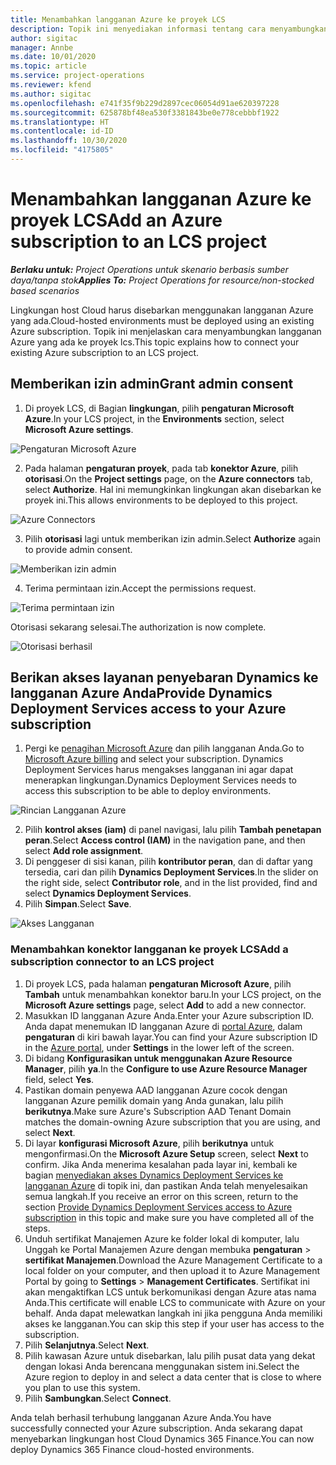 ```yaml
---
title: Menambahkan langganan Azure ke proyek LCS
description: Topik ini menyediakan informasi tentang cara menyambungkan langganan Azure ke proyek lcs.
author: sigitac
manager: Annbe
ms.date: 10/01/2020
ms.topic: article
ms.service: project-operations
ms.reviewer: kfend
ms.author: sigitac
ms.openlocfilehash: e741f35f9b229d2897cec06054d91ae620397228
ms.sourcegitcommit: 625878bf48ea530f3381843be0e778cebbbf1922
ms.translationtype: HT
ms.contentlocale: id-ID
ms.lasthandoff: 10/30/2020
ms.locfileid: "4175805"
---
```

# <a name="add-an-azure-subscription-to-an-lcs-project"></a><span data-ttu-id="1f4ea-103">Menambahkan langganan Azure ke proyek LCS</span><span class="sxs-lookup"><span data-stu-id="1f4ea-103">Add an Azure subscription to an LCS project</span></span>

<span data-ttu-id="1f4ea-104">_**Berlaku untuk:** Project Operations untuk skenario berbasis sumber daya/tanpa stok_</span><span class="sxs-lookup"><span data-stu-id="1f4ea-104">_**Applies To:** Project Operations for resource/non-stocked based scenarios_</span></span>

<span data-ttu-id="1f4ea-105">Lingkungan host Cloud harus disebarkan menggunakan langganan Azure yang ada.</span><span class="sxs-lookup"><span data-stu-id="1f4ea-105">Cloud-hosted environments must be deployed using an existing Azure subscription.</span></span> <span data-ttu-id="1f4ea-106">Topik ini menjelaskan cara menyambungkan langganan Azure yang ada ke proyek lcs.</span><span class="sxs-lookup"><span data-stu-id="1f4ea-106">This topic explains how to connect your existing Azure subscription to an LCS project.</span></span> 

## <a name="grant-admin-consent"></a><span data-ttu-id="1f4ea-107">Memberikan izin admin</span><span class="sxs-lookup"><span data-stu-id="1f4ea-107">Grant admin consent</span></span>

1. <span data-ttu-id="1f4ea-108">Di proyek LCS, di Bagian **lingkungan**, pilih **pengaturan Microsoft Azure**.</span><span class="sxs-lookup"><span data-stu-id="1f4ea-108">In your LCS project, in the **Environments** section, select **Microsoft Azure settings**.</span></span>

![Pengaturan Microsoft Azure](./media/1MicrosoftAzureSettings.png)

2. <span data-ttu-id="1f4ea-110">Pada halaman **pengaturan proyek**, pada tab **konektor Azure**, pilih **otorisasi**.</span><span class="sxs-lookup"><span data-stu-id="1f4ea-110">On the **Project settings** page, on the **Azure connectors** tab, select **Authorize**.</span></span> <span data-ttu-id="1f4ea-111">Hal ini memungkinkan lingkungan akan disebarkan ke proyek ini.</span><span class="sxs-lookup"><span data-stu-id="1f4ea-111">This allows environments to be deployed to this project.</span></span>

![Azure Connectors](./media/2AzureConnectors.png)

3. <span data-ttu-id="1f4ea-113">Pilih **otorisasi** lagi untuk memberikan izin admin.</span><span class="sxs-lookup"><span data-stu-id="1f4ea-113">Select **Authorize** again to provide admin consent.</span></span>

![Memberikan izin admin](./media/3GrantAdminConsent.png)

4. <span data-ttu-id="1f4ea-115">Terima permintaan izin.</span><span class="sxs-lookup"><span data-stu-id="1f4ea-115">Accept the permissions request.</span></span>

![Terima permintaan izin](./media/4AcceptPermissionRequest.png)

<span data-ttu-id="1f4ea-117">Otorisasi sekarang selesai.</span><span class="sxs-lookup"><span data-stu-id="1f4ea-117">The authorization is now complete.</span></span> 

![Otorisasi berhasil](./media/5AuthorizationComplete.png)

## <a name="provide-dynamics-deployment-services-access-to-your-azure-subscription"></a><a name="provide"></a><span data-ttu-id="1f4ea-119">Berikan akses layanan penyebaran Dynamics ke langganan Azure Anda</span><span class="sxs-lookup"><span data-stu-id="1f4ea-119">Provide Dynamics Deployment Services access to your Azure subscription</span></span>

1. <span data-ttu-id="1f4ea-120">Pergi ke [penagihan Microsoft Azure](https://portal.azure.com/#blade/Microsoft\_Azure\_Billing/SubscriptionsBlade) dan pilih langganan Anda.</span><span class="sxs-lookup"><span data-stu-id="1f4ea-120">Go to [Microsoft Azure billing](https://portal.azure.com/#blade/Microsoft\_Azure\_Billing/SubscriptionsBlade) and select your subscription.</span></span> <span data-ttu-id="1f4ea-121">Dynamics Deployment Services harus mengakses langganan ini agar dapat menerapkan lingkungan.</span><span class="sxs-lookup"><span data-stu-id="1f4ea-121">Dynamics Deployment Services needs to access this subscription to be able to deploy environments.</span></span>

![Rincian Langganan Azure](./media/6AzureSubscription.png)

2. <span data-ttu-id="1f4ea-123">Pilih **kontrol akses (iam)** di panel navigasi, lalu pilih **Tambah penetapan peran**.</span><span class="sxs-lookup"><span data-stu-id="1f4ea-123">Select **Access control (IAM)** in the navigation pane, and then select **Add role assignment**.</span></span>
3. <span data-ttu-id="1f4ea-124">Di penggeser di sisi kanan, pilih **kontributor peran**, dan di daftar yang tersedia, cari dan pilih **Dynamics Deployment Services**.</span><span class="sxs-lookup"><span data-stu-id="1f4ea-124">In the slider on the right side, select **Contributor role**, and in the list provided, find and select **Dynamics Deployment Services**.</span></span> 
4. <span data-ttu-id="1f4ea-125">Pilih **Simpan**.</span><span class="sxs-lookup"><span data-stu-id="1f4ea-125">Select **Save**.</span></span>

![Akses Langganan](./media/7SubscriptionAccess.png)

### <a name="add-a-subscription-connector-to-an-lcs-project"></a><span data-ttu-id="1f4ea-127">Menambahkan konektor langganan ke proyek LCS</span><span class="sxs-lookup"><span data-stu-id="1f4ea-127">Add a subscription connector to an LCS project</span></span>

1. <span data-ttu-id="1f4ea-128">Di proyek LCS, pada halaman **pengaturan Microsoft Azure**, pilih **Tambah** untuk menambahkan konektor baru.</span><span class="sxs-lookup"><span data-stu-id="1f4ea-128">In your LCS project, on the **Microsoft Azure settings** page, select **Add** to add a new connector.</span></span>
2. <span data-ttu-id="1f4ea-129">Masukkan ID langganan Azure Anda.</span><span class="sxs-lookup"><span data-stu-id="1f4ea-129">Enter your Azure subscription ID.</span></span> <span data-ttu-id="1f4ea-130">Anda dapat menemukan ID langganan Azure di [portal Azure](https://ms.portal.azure.com/), dalam  **pengaturan**  di kiri bawah layar.</span><span class="sxs-lookup"><span data-stu-id="1f4ea-130">You can find your Azure subscription ID in the [Azure portal](https://ms.portal.azure.com/), under  **Settings**  in the lower left of the screen.</span></span>
3. <span data-ttu-id="1f4ea-131">Di bidang **Konfigurasikan untuk menggunakan Azure Resource Manager**, pilih **ya**.</span><span class="sxs-lookup"><span data-stu-id="1f4ea-131">In the **Configure to use Azure Resource Manager** field, select **Yes**.</span></span>
4. <span data-ttu-id="1f4ea-132">Pastikan domain penyewa AAD langganan Azure cocok dengan langganan Azure pemilik domain yang Anda gunakan, lalu pilih **berikutnya**.</span><span class="sxs-lookup"><span data-stu-id="1f4ea-132">Make sure Azure's Subscription AAD Tenant Domain matches the domain-owning Azure subscription that you are using, and select **Next**.</span></span>
5. <span data-ttu-id="1f4ea-133">Di layar **konfigurasi Microsoft Azure**, pilih **berikutnya** untuk mengonfirmasi.</span><span class="sxs-lookup"><span data-stu-id="1f4ea-133">On the **Microsoft Azure Setup** screen, select **Next** to confirm.</span></span> <span data-ttu-id="1f4ea-134">Jika Anda menerima kesalahan pada layar ini, kembali ke bagian [menyediakan akses Dynamics Deployment Services ke langganan Azure](#provide) di topik ini, dan pastikan Anda telah menyelesaikan semua langkah.</span><span class="sxs-lookup"><span data-stu-id="1f4ea-134">If you receive an error on this screen, return to the section [Provide Dynamics Deployment Services access to Azure subscription](#provide) in this topic and make sure you have completed all of the steps.</span></span>
6. <span data-ttu-id="1f4ea-135">Unduh sertifikat Manajemen Azure ke folder lokal di komputer, lalu Unggah ke Portal Manajemen Azure dengan membuka **pengaturan** > **sertifikat Manajemen**.</span><span class="sxs-lookup"><span data-stu-id="1f4ea-135">Download the Azure Management Certificate to a local folder on your computer, and then upload it to Azure Management Portal by going to **Settings** > **Management Certificates**.</span></span> <span data-ttu-id="1f4ea-136">Sertifikat ini akan mengaktifkan LCS untuk berkomunikasi dengan Azure atas nama Anda.</span><span class="sxs-lookup"><span data-stu-id="1f4ea-136">This certificate will enable LCS to communicate with Azure on your behalf.</span></span> <span data-ttu-id="1f4ea-137">Anda dapat melewatkan langkah ini jika pengguna Anda memiliki akses ke langganan.</span><span class="sxs-lookup"><span data-stu-id="1f4ea-137">You can skip this step if your user has access to the subscription.</span></span>
7. <span data-ttu-id="1f4ea-138">Pilih  **Selanjutnya**.</span><span class="sxs-lookup"><span data-stu-id="1f4ea-138">Select  **Next**.</span></span>
8. <span data-ttu-id="1f4ea-139">Pilih kawasan Azure untuk disebarkan, lalu pilih pusat data yang dekat dengan lokasi Anda berencana menggunakan sistem ini.</span><span class="sxs-lookup"><span data-stu-id="1f4ea-139">Select the Azure region to deploy in and select a data center that is close to where you plan to use this system.</span></span>
9.  <span data-ttu-id="1f4ea-140">Pilih  **Sambungkan**.</span><span class="sxs-lookup"><span data-stu-id="1f4ea-140">Select  **Connect**.</span></span>

<span data-ttu-id="1f4ea-141">Anda telah berhasil terhubung langganan Azure Anda.</span><span class="sxs-lookup"><span data-stu-id="1f4ea-141">You have successfully connected your Azure subscription.</span></span> <span data-ttu-id="1f4ea-142">Anda sekarang dapat menyebarkan lingkungan host Cloud Dynamics 365 Finance.</span><span class="sxs-lookup"><span data-stu-id="1f4ea-142">You can now deploy Dynamics 365 Finance cloud-hosted environments.</span></span>


